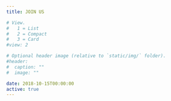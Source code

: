 ```yaml
---
title: JOIN US

# View.
#   1 = List
#   2 = Compact
#   3 = Card
#view: 2

# Optional header image (relative to `static/img/` folder).
#header:
#  caption: ""
#  image: ""

date: 2018-10-15T00:00:00
active: true
---
```

